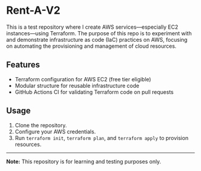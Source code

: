 # Rent-A-V2

This is a test repository where I create AWS services—especially EC2 instances—using Terraform. The purpose of this repo is to experiment with and demonstrate infrastructure as code (IaC) practices on AWS, focusing on automating the provisioning and management of cloud resources.

## Features
- Terraform configuration for AWS EC2 (free tier eligible)
- Modular structure for reusable infrastructure code
- GitHub Actions CI for validating Terraform code on pull requests

## Usage
1. Clone the repository.
2. Configure your AWS credentials.
3. Run `terraform init`, `terraform plan`, and `terraform apply` to provision resources.

---

**Note:** This repository is for learning and testing purposes only.
